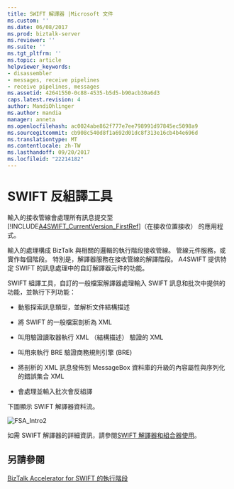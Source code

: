 ```yaml
---
title: SWIFT 解譯器 |Microsoft 文件
ms.custom: ''
ms.date: 06/08/2017
ms.prod: biztalk-server
ms.reviewer: ''
ms.suite: ''
ms.tgt_pltfrm: ''
ms.topic: article
helpviewer_keywords:
- disassembler
- messages, receive pipelines
- receive pipelines, messages
ms.assetid: 42641550-0c88-4535-b5d5-b90acb30a6d3
caps.latest.revision: 4
author: MandiOhlinger
ms.author: mandia
manager: anneta
ms.openlocfilehash: ac0024abe862f777e7ee798991d97845ec5098a9
ms.sourcegitcommit: cb908c540d8f1a692d01dc8f313e16cb4b4e696d
ms.translationtype: MT
ms.contentlocale: zh-TW
ms.lasthandoff: 09/20/2017
ms.locfileid: "22214182"
---
```

# <a name="swift-disassembler"></a>SWIFT 反組譯工具
輸入的接收管線會處理所有訊息提交至[!INCLUDE[A4SWIFT_CurrentVersion_FirstRef](../../includes/a4swift-currentversion-firstref-md.md)]（在接收位置接收） 的應用程式。  
  
 輸入的處理構成 BizTalk 與相關的邏輯的執行階段接收管線。 管線元件服務，或實作每個階段。 特別是，解譯器服務在接收管線的解譯階段。 A4SWIFT 提供特定 SWIFT 的訊息處理中的自訂解譯器元件的功能。  
  
 SWIFT 組譯工具，自訂的一般檔案解譯器處理輸入 SWIFT 訊息和批次中提供的功能，並執行下列功能：  
  
-   動態探索訊息類型，並解析文件結構描述  
  
-   將 SWIFT 的一般檔案剖析為 XML  
  
-   叫用驗證讀取器執行 XML （結構描述） 驗證的 XML  
  
-   叫用來執行 BRE 驗證商務規則引擎 (BRE)  
  
-   將剖析的 XML 訊息發佈到 MessageBox 資料庫的升級的內容屬性與序列化的錯誤集合 XML  
  
-   會處理並輸入批次會反組譯  
  
 下圖顯示 SWIFT 解譯器資料流。  
  
 ![](../../adapters-and-accelerators/accelerator-swift/media/fsa-intro2.gif "FSA_Intro2")  
  
 如需 SWIFT 解譯器的詳細資訊，請參閱[SWIFT 解譯器和組合器使用](../../adapters-and-accelerators/accelerator-swift/working-with-the-swift-disassembler-and-assembler.md)。  
  
## <a name="see-also"></a>另請參閱  
 [BizTalk Accelerator for SWIFT 的執行階段](../../adapters-and-accelerators/accelerator-swift/biztalk-accelerator-for-swift-runtime.md)